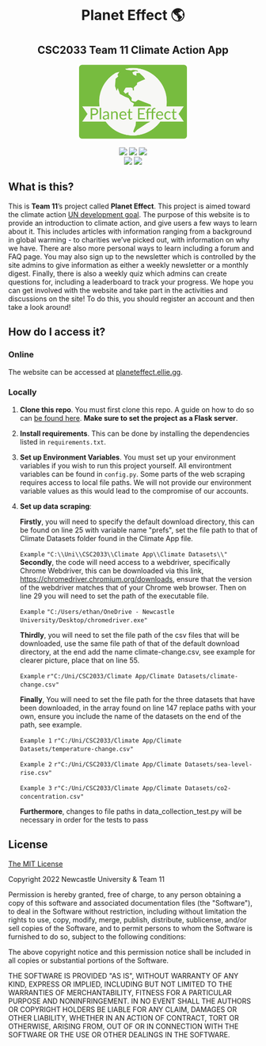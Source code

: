 <h1 align="center">Planet Effect 🌎</h1>
<h2 align="center">
  <b>CSC2033 Team 11 Climate Action App</b>
</h2>
<p align="center">
<a href="http://planeteffect.ellie.gg">
   <img src="/static/Logo.png" height="150" alt="(Planet Effect Logo)">
</a>
</p>



<p align="center">
   <img src="https://img.shields.io/github/license/ellie-uk/climate-action-app">
   <img src="https://img.shields.io/github/commit-activity/w/ellie-uk/climate-action-app">
   <img src="https://img.shields.io/github/last-commit/ellie-uk/climate-action-app"><br>
   <img src="https://img.shields.io/github/languages/count/ellie-uk/climate-action-app">
   <img src="https://img.shields.io/github/languages/code-size/ellie-uk/climate-action-app">
</p>

## What is this?
This is **Team 11**’s project called **Planet Effect**. 
This project is aimed toward the climate action [UN development goal](https://sdgs.un.org/goals). 
The purpose of this website is to provide an introduction to climate action, 
and give users a few ways to learn about it. This includes articles with information 
ranging from a background in global warming - to charities we’ve picked out, 
with information on why we have. There are also more personal ways to learn including a 
forum and FAQ page. You may also sign up to the newsletter which is controlled by the site 
admins to give information as either a weekly newsletter or a monthly digest. 
Finally, there is also a weekly quiz which admins can create questions for, 
including a leaderboard to track your progress. We hope you can get involved with the 
website and take part in the activities and discussions on the site! To do this, 
you should register an account and then take a look around! 

## How do I access it?
### Online
The website can be accessed at [planeteffect.ellie.gg](http://planeteffect.ellie.gg).

### Locally
1. **Clone this repo**. You must first clone this repo. A guide on how to do so can [be found here](https://docs.github.com/en/repositories/creating-and-managing-repositories/cloning-a-repository). **Make sure to set the project as a Flask server**.

2. **Install requirements**. This can be done by installing the dependencies listed in `requirements.txt`.

3. **Set up Environment Variables**. You must set up your environment variables if you wish to run this project yourself. All environtment variables can be found in `config.py`.
Some parts of the web scraping requires access to local file
paths. We will not provide our environment variable values as this would lead to the compromise of our accounts.

4. **Set up data scraping**:

    **Firstly**, you will need to specify the default download
directory, this can be found on line 25 with variable name
"prefs", set the file path to that of Climate Datasets folder
found in the Climate App file.

    `Example` `"C:\\Uni\\CSC2033\\Climate App\\Climate Datasets\\"`
    <br>
    **Secondly**, the code will need access to a webdriver, specifically
Chrome Webdriver, this can be downloaded via this link, https://chromedriver.chromium.org/downloads,
ensure that the version of the webdriver matches that of your
Chrome web browser. Then on line 29 you will need to set the 
path of the executable file.

    `Example` `"C:/Users/ethan/OneDrive - Newcastle University/Desktop/chromedriver.exe"`

    **Thirdly**, you will need to set the file path of the csv files
that will be downloaded, use the same file path of that of 
the default download directory, at the end add the name climate-change.csv,
see example for clearer picture, place that on line 55.

    `Example` `r"C:/Uni/CSC2033/Climate App/Climate Datasets/climate-change.csv"`

    **Finally**, You will need to set the file path for the three datasets
that have been downloaded, in the array found on line 147 replace
paths with your own, ensure you include the name of the datasets
on the end of the path, see example.

    `Example 1` `r"C:/Uni/CSC2033/Climate App/Climate Datasets/temperature-change.csv"`
                     
    `Example 2` `r"C:/Uni/CSC2033/Climate App/Climate Datasets/sea-level-rise.csv"`
                     
    `Example 3` `r"C:/Uni/CSC2033/Climate App/Climate Datasets/co2-concentration.csv"`

    **Furthermore**, changes to file paths in data_collection_test.py will be necessary
in order for the tests to pass

## License
[The MIT License](https://opensource.org/licenses/mit-license.php)

Copyright 2022 Newcastle University & Team 11

Permission is hereby granted, free of charge, to any person obtaining a copy of this software and associated documentation files (the "Software"), to deal in the Software without restriction, including without limitation the rights to use, copy, modify, merge, publish, distribute, sublicense, and/or sell copies of the Software, and to permit persons to whom the Software is furnished to do so, subject to the following conditions:

The above copyright notice and this permission notice shall be included in all copies or substantial portions of the Software.

THE SOFTWARE IS PROVIDED "AS IS", WITHOUT WARRANTY OF ANY KIND, EXPRESS OR IMPLIED, INCLUDING BUT NOT LIMITED TO THE WARRANTIES OF MERCHANTABILITY, FITNESS FOR A PARTICULAR PURPOSE AND NONINFRINGEMENT. IN NO EVENT SHALL THE AUTHORS OR COPYRIGHT HOLDERS BE LIABLE FOR ANY CLAIM, DAMAGES OR OTHER LIABILITY, WHETHER IN AN ACTION OF CONTRACT, TORT OR OTHERWISE, ARISING FROM, OUT OF OR IN CONNECTION WITH THE SOFTWARE OR THE USE OR OTHER DEALINGS IN THE SOFTWARE.
